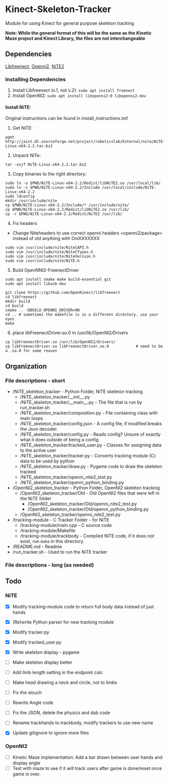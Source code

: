 # Kinect-Skeleton-Tracker
Module for using Kinect for general purpose skeleton tracking

**Note: While the general format of this will be the same as the Kinetic Maze project and Kinect Library, the files are not interchangeable**

## Dependencies
[Libfreenect](https://github.com/OpenKinect/libfreenect),
[Openni2](https://github.com/occipital/openni2),
[NiTE2](http://jaist.dl.sourceforge.net/project/roboticslab/External/nite/NiTE-Linux-x64-2.2.tar.bz2)

### Installing Dependencies

1. Install Libfreenect (v.1, not v.2): `sudo apt install freenect`
2. Install OpenNI2: `sudo apt install libopenni2-0 libopenni2-dev`

#### Install NiTE:
Original instructions can be found in install_instructions.txt!

1. Get NiTE:
  ```
  wget http://jaist.dl.sourceforge.net/project/roboticslab/External/nite/NiTE-Linux-x64-2.2.tar.bz2
  ```
2. Unpack NiTe:
  ```
  tar -xvjf NiTE-Linux-x64-2.2.tar.bz2
  ```
3. Copy binaries to the right directory:
  ```
  sudo ln -s $PWD/NiTE-Linux-x64-2.2/Redist/libNiTE2.so /usr/local/lib/
  sudo ln -s $PWD/NiTE-Linux-x64-2.2/Include /usr/local/include/NiTE-Linux-x64-2.2
  sudo ldconfig
  mkdir /usr/include/nite
  cp $PWD/NiTE-Linux-x64-2.2/Include/* /usr/include/nite/
  cp $PWD/NiTE-Linux-x64-2.2/Redist/libNiTE2.so /usr/lib/
  cp -r $PWD/NiTE-Linux-x64-2.2/Redist/NiTE2 /usr/lib/
  ```
4. Fix headers
  - Change Niteheaders to use correct openni headers <openni2/package> instead of old <package> anything with OniXXXXXXX
  ```
  sudo vim /usr/include/nite/NiteCAPI.h
  sudo vim /usr/include/nite/NiteCTypes.h
  sudo vim /usr/include/nite/NiteVersion.h
  sudo vim /usr/include/nite/NiTE.h
  ```

5. Build OpenNNI2-FreenectDriver
  ```
  sudo apt install cmake make build-essential git
  sudo apt install libusb-dev

  git clone https://github.com/OpenKinect/libfreenect
  cd libfreenect
  mkdir build
  cd build
  cmake .. -DBUILD_OPENNI_DRIVER=ON
  cd .. # sometimes the makefile is in a different directory. use your eyes
  make
  ```
6. place libFreenectDriver.so.0 in /usr/lib/OpenNI2/Drivers
  ```
  cp libFreenectDriver.so /usr/lib/OpenNI2/Drivers/
  cp libFreenectDriver.so libFreenectDriver.so.0 			# need to be a .so.0 for some reason
  ```

## Organization

### File descriptions - short

* /NiTE_skeleton_tracker - Python Folder, NiTE skeleton tracking
  * /NiTE_skeleton_tracker/\_\_init\_\_.py
  * /NiTE_skeleton_tracker/\_\_main\_\_.py  - The file that is run by run_tracker.sh
  * /NiTE_skeleton_tracker/composition.py - File containing class with main loops
  * /NiTE_skeleton_tracker/config.json - A config file, if modified breaks the Json decoder.
  * /NiTE_skeleton_tracker/config.py - Reads config? Unsure of exactly what it does outside of being a config
  * /NiTE_skeleton_tracker/tracked_user.py - Classes for assigning data to the active user
  * /NiTE_skeleton_tracker/tracker.py - Converts tracking module (C) data to be used by python
  * /NiTE_skeleton_tracker/draw.py - Pygame code to draw the skeleton tracked
  * /NiTE_skeleton_tracker/openni_nite2_test.py
  * /NiTE_skeleton_tracker/openni_python_binding.py
* /OpenNI2_skeleton_tracker - Python Folder, OpenNI2 skeleton tracking
  * /OpenNI2_skeleton_tracker/Old - Old OpenNI2 files that were left in the NiTE folder
    * /OpenNI2_skeleton_tracker/Old/openni_nite2_test.py
    * /OpenNI2_skeleton_tracker/Old/openni_python_binding.py
  * /OpenNI2_skeleton_tracker/openni_nite2_test.py
* /tracking-module - C Tracker Folder - for NiTE
  * /tracking-module/main.cpp - C source code
  * /tracking-module/Makefile
  * /tracking-module/trackbody - Compiled NiTE code, if it does not exist, run `make` in this directory.
* /README.md - Readme
* /run_tracker.sh - Used to run the NiTE tracker

### File descriptions - long (as needed)


## Todo

### NiTE
- [x] Modify tracking-module code to return full body data instead of just hands
- [x] (Re)write Python parser for new tracking module
- [x] Modify tracker.py
- [x] Modify tracked_user.py
- [x] Write skeleton display - pygame
- [ ] Make skeleton display better
- [ ] Add limb length setting in the endpoint calc
- [ ] Make head drawing a neck and circle, not to limbs
- [ ] Fix the slouch
- [ ] Rewrite Angle code


- [ ] Fix the JSON, delete the physics and dab code
- [ ] Rename trackhands to trackbody, modify trackers to use new name
- [x] Update gitignore to ignore more files

### OpenNI2

- [ ] Kinetic Maze implementation: Add a bar drawn between user hands and display angle
- [ ] Test with maze to see if it will track users after game is done/reset once game is over.
